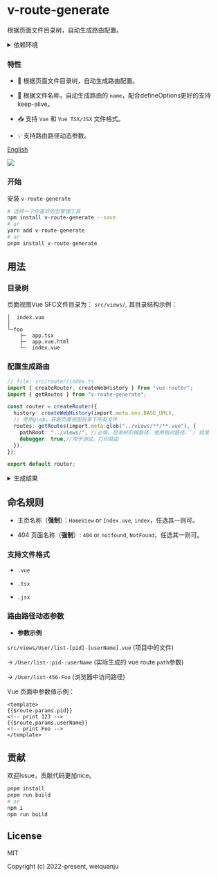 # v-route-generate

根据页面文件目录树，自动生成路由配置。

<details>
<summary>依赖环境</summary><br>

- Vite@2.9.0

- Vue@3.0.0

- Vue-Router@4.0.0

<br></details>

### 特性

- 🚀 根据页面文件目录树，自动生成路由配置。

- 🦾 根据文件名称，自动生成路由的 `name`，配合defineOptions更好的支持keep-alive。

- 📥 支持 `Vue` 和 `Vue TSX/JSX` 文件格式。

- 💡 支持路由路径动态参数。

[English](./README.md)

<a href="https://www.npmjs.com/package/v-route-generate">
    <img src="https://img.shields.io/badge/npm-1.2.2-brightgreen">
</a>

### 开始

安装 `v-route-generate`

```bash
# 选择一个你喜欢的包管理工具
npm install v-route-generate --save
# or
yarn add v-route-generate
# or
pnpm install v-route-generate
```

## 用法

### 目录树

页面视图Vue SFC文件目录为： `src/views/`, 其目录结构示例：

```text
│  index.vue
│
└─foo
    ├─  app.tsx
    ├─  app.vue.html
    └─  index.vue
```

### 配置生成路由

```ts
// file: src/router/index.ts
import { createRouter, createWebHistory } from "vue-router";
import { getRoutes } from "v-route-generate";

const router = createRouter({
  history: createWebHistory(import.meta.env.BASE_URL),
  // 使用glob，获取页面视图目录下所有文件
  routes: getRoutes(import.meta.glob("../views/**/**.vue"), {
    pathRoot: "../views/", //必填。目录树的根路径，使用相对路径，`/`结尾
    debugger: true,//用于测试，打印路由
  }),
});

export default router;
```

<details>
<summary>生成结果</summary><br>

```ts
// 根据上面目录生成的路由配置如下：
[
	{
		"path": "/foo",
		"children": [
			{
				"name": "FooApp",
				"path": "app",
				"component": ()=>import('../views/foo/app.tsx')
			},
			{
				"name": "FooIndex",
				"path": "",
				"component": ()=>import('../views/foo/index.vue')
			}
		]
	},
	{
		"name": "Index",
		"path": "/",
		"component": ()=>import('../views/index.vue')
	}
]
```

<br></details>

## 命名规则

- 主页名称（**强制**）：`HomeView` or `Index.uve`, `index`，任选其一则可。

- 404 页面名称（**强制**）: `404` or `notfound`, `NotFound`，任选其一则可。

### 支持文件格式

- `.vue`

- `.tsx`

- `.jsx`

### 路由路径动态参数

- **参数示例**

`src/views/User/list-[pid]-[userName].vue` (项目中的文件)

→ `/User/list-:pid-:userName` (实际生成的 vue route `path`参数)

→ `/User/list-456-Foo` (浏览器中访问路径)

Vue 页面中参数值示例：

```vue
<template>
{{$route.params.pid}}
<!-- print 123 -->
{{$route.params.userName}}
<!-- print Foo -->
</template>
```

## 贡献

欢迎Issue，贡献代码更加nice。

```bash
pnpm install
pnpm run build
# or
npm i
npm run build
```

## License

MIT

Copyright (c) 2022-present, weiquanju
